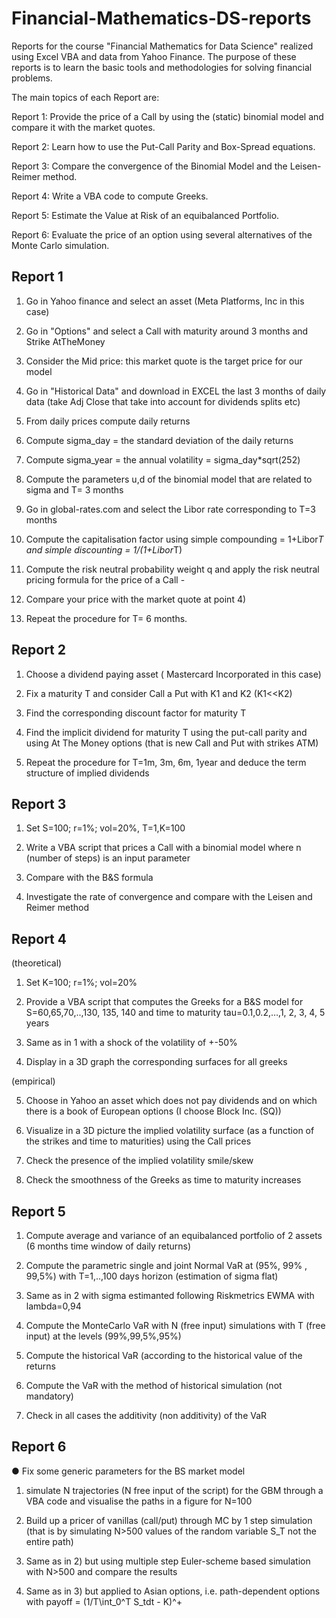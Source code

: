 # Financial-Mathematics-DS-reports
Reports for the course "Financial Mathematics for Data Science" realized using Excel VBA and data from Yahoo Finance.
The purpose of these reports is to learn the basic tools and methodologies for solving financial problems.

The main topics of each Report are:
 
 Report 1: Provide the price of a Call by using the (static) binomial model and compare it with the market quotes.
 
 Report 2: Learn how to use the Put-Call Parity and Box-Spread equations.
 
 Report 3: Compare the convergence of the Binomial Model and the Leisen-Reimer method.
 
 Report 4: Write a VBA code to compute Greeks.
 
 Report 5: Estimate the Value at Risk of an equibalanced Portfolio.
 
 Report 6: Evaluate the price of an option using several alternatives of the Monte Carlo simulation.
 
## Report 1

1) Go in Yahoo finance and select an asset (Meta Platforms, Inc in this case)

2) Go in "Options" and select a Call with maturity around 3 months and Strike AtTheMoney 

3) Consider the Mid price: this market quote is the target price for our model

4) Go in "Historical Data" and download in EXCEL the last 3 months of daily data (take Adj Close that take into account for dividends splits etc)

5) From daily prices compute daily returns

6) Compute sigma_day = the standard deviation of the daily returns 

7) Compute sigma_year = the annual volatility = sigma_day*sqrt(252)

8) Compute the parameters u,d of the binomial model that are related to sigma and T= 3 months

9) Go in global-rates.com and select the Libor rate corresponding to T=3 months 

10) Compute the capitalisation factor using simple compounding = 1+Libor*T and simple discounting = 1/(1+Libor*T)

11) Compute the risk neutral probability weight q and apply the risk neutral pricing formula for the price of a Call -

12) Compare your price with the market quote at point 4)

13) Repeat the procedure for T= 6 months.

## Report 2

1) Choose a dividend paying asset ( Mastercard Incorporated in this case)

2) Fix a maturity T and consider Call a Put with K1 and K2 (K1<<K2)

3) Find the corresponding discount factor for maturity T

4) Find the implicit dividend for maturity T using the put-call parity and using At The Money options (that is new Call and Put with strikes ATM)

5) Repeat the procedure for T=1m, 3m, 6m, 1year and deduce the term structure of implied dividends


## Report 3
1) Set S=100; r=1%; vol=20%, T=1,K=100

2) Write a VBA script that prices a Call with a binomial model where n (number of steps) is an input parameter

3) Compare with the B&S formula

4) Investigate the rate of convergence and compare with the Leisen and Reimer method

## Report 4

(theoretical)

1) Set K=100; r=1%; vol=20%

2) Provide a VBA script that computes the Greeks for a B&S model for S=60,65,70,..,130, 135, 140 and time to maturity tau=0.1,0.2,…,1, 2, 3, 4, 5 years

3) Same as in 1 with a shock of the volatility of +-50%

4) Display in a 3D graph the corresponding surfaces for all greeks

(empirical)

5) Choose in Yahoo an asset which does not pay dividends and on which there is a book of European options (I choose Block Inc. (SQ))

6) Visualize in a 3D picture the implied volatility surface (as a function of the strikes and time to maturities) using the Call prices

7) Check the presence of the implied volatility smile/skew

8) Check the smoothness of the Greeks as time to maturity increases

## Report 5
1) Compute average and variance of an equibalanced portfolio of 2 assets (6 months time window of daily returns)

2) Compute the parametric single and joint  Normal VaR at (95%, 99% , 99,5%) with T=1,..,100 days horizon (estimation of sigma flat)

3) Same as in 2 with sigma estimanted following Riskmetrics EWMA with lambda=0,94

4) Compute the MonteCarlo VaR with N (free input) simulations with T (free input) at the levels (99%,99,5%,95%)

5) Compute the historical VaR (according to the historical value of the returns

6) Compute the VaR with the method of historical simulation (not mandatory)

7) Check in all cases the additivity (non additivity) of the VaR


## Report 6


● Fix some generic parameters for the BS market model 

1) simulate N trajectories (N free input of the script) for the GBM through a VBA code and visualise the paths in a figure for N=100

2) Build up a pricer of vanillas (call/put) through MC by 1 step simulation (that is by simulating N>500 values of the random variable S_T not the entire path)

3) Same as in 2) but using multiple step Euler-scheme based simulation with N>500 and compare the results

4) Same as in 3) but applied to Asian options, i.e. path-dependent options with payoff = (1/T\int_0^T S_tdt - K)^+

